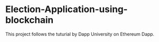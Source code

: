 # Election-Application-using-blockchain

This project follows the tuturial by Dapp University on Ethereum Dapp.
